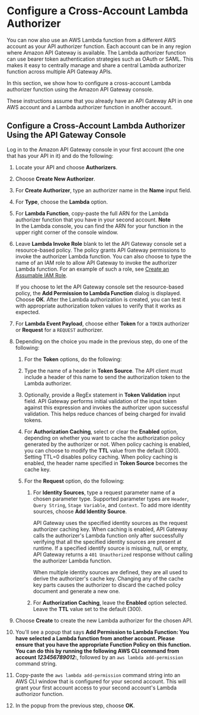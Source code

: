 # Configure a Cross\-Account Lambda Authorizer<a name="apigateway-lambda-authorizer-cross-account-lambda-authorizer"></a>

You can now also use an AWS Lambda function from a different AWS account as your API authorizer function\. Each account can be in any region where Amazon API Gateway is available\. The Lambda authorizer function can use bearer token authentication strategies such as OAuth or SAML\. This makes it easy to centrally manage and share a central Lambda authorizer function across multiple API Gateway APIs\.

In this section, we show how to configure a cross\-account Lambda authorizer function using the Amazon API Gateway console\.

These instructions assume that you already have an API Gateway API in one AWS account and a Lambda authorizer function in another account\.

## Configure a Cross\-Account Lambda Authorizer Using the API Gateway Console<a name="apigateway-cross-account-lambda-auth-configure-cross-account-authorizer"></a>

Log in to the Amazon API Gateway console in your first account \(the one that has your API in it\) and do the following:

1. Locate your API and choose **Authorizers**\.

1. Choose **Create New Authorizer**\. 

1. For **Create Authorizer**, type an authorizer name in the **Name** input field\. 

1. For **Type**, choose the **Lambda** option\. 

1. For **Lambda Function**, copy\-paste the full ARN for the Lambda authorizer function that you have in your second account\.
**Note**  
In the Lambda console, you can find the ARN for your function in the upper right corner of the console window\.

1.  Leave **Lambda Invoke Role** blank to let the API Gateway console set a resource\-based policy\. The policy grants API Gateway permissions to invoke the authorizer Lambda function\. You can also choose to type the name of an IAM role to allow API Gateway to invoke the authorizer Lambda function\. For an example of such a role, see [Create an Assumable IAM Role](integrating-api-with-aws-services-lambda.md#api-as-lambda-proxy-setup-iam-role-policies)\. 

    If you choose to let the API Gateway console set the resource\-based policy, the **Add Permission to Lambda Function** dialog is displayed\. Choose **OK**\. After the Lambda authorization is created, you can test it with appropriate authorization token values to verify that it works as expected\. 

1. For **Lambda Event Payload**, choose either **Token** for a `TOKEN` authorizer or **Request** for a `REQUEST` authorizer\.

1. Depending on the choice you made in the previous step, do one of the following:

   1.  For the **Token** options, do the following: 

      1. Type the name of a header in **Token Source**\. The API client must include a header of this name to send the authorization token to the Lambda authorizer\. 

      1. Optionally, provide a RegEx statement in **Token Validation** input field\. API Gateway performs initial validation of the input token against this expression and invokes the authorizer upon successful validation\. This helps reduce chances of being charged for invalid tokens\.

      1. For **Authorization Caching**, select or clear the **Enabled** option, depending on whether you want to cache the authorization policy generated by the authorizer or not\. When policy caching is enabled, you can choose to modify the **TTL** value from the default \(300\)\. Setting TTL=0 disables policy caching\. When policy caching is enabled, the header name specified in **Token Source** becomes the cache key\.

   1. For the **Request** option, do the following:

      1. For **Identity Sources**, type a request parameter name of a chosen parameter type\. Supported parameter types are `Header`, `Query String`, `Stage Variable`, and `Context`\. To add more identity sources, choose **Add Identity Source**\. 

         API Gateway uses the specified identity sources as the request authorizer caching key\. When caching is enabled, API Gateway calls the authorizer's Lambda function only after successfully verifying that all the specified identity sources are present at runtime\. If a specified identify source is missing, null, or empty, API Gateway returns a `401 Unauthorized` response without calling the authorizer Lambda function\. 

         When multiple identity sources are defined, they are all used to derive the authorizer's cache key\. Changing any of the cache key parts causes the authorizer to discard the cached policy document and generate a new one\.

      1. For **Authorization Caching**, leave the **Enabled** option selected\. Leave the **TTL** value set to the default \(300\)\.

1. Choose **Create** to create the new Lambda authorizer for the chosen API\.

1. You'll see a popup that says **Add Permission to Lambda Function: You have selected a Lambda function from another account\. Please ensure that you have the appropriate Function Policy on this function\. You can do this by running the following AWS CLI command from account *123456789012*:**, followed by an `aws lambda add-permission` command string\.

1. Copy\-paste the `aws lambda add-permission` command string into an AWS CLI window that is configured for your second account\. This will grant your first account access to your second account's Lambda authorizor function\.

1. In the popup from the previous step, choose **OK**\.